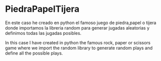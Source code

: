 # PiedraPapelTijera

En este caso he creado en python el famoso juego de piedra,papel o tijera donde importamos la libreria random para generar jugadas aleatorias y definimos todas las jugadas posibles.

In this case I have created in python the famous rock, paper or scissors game where we import the random library to generate random plays and define all the possible plays.
